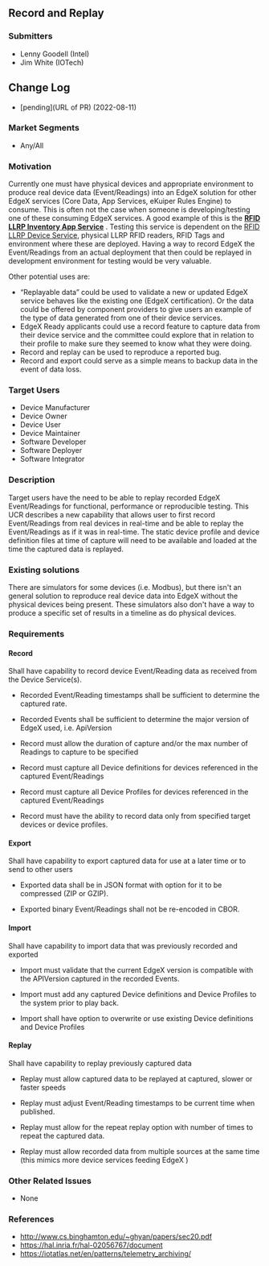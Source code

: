 ## Record and Replay
### Submitters
- Lenny Goodell (Intel)
- Jim White (IOTech)

## Change Log
- [pending](URL of PR) (2022-08-11)

### Market Segments
- Any/All

### Motivation
Currently one must have physical devices and appropriate environment to produce real device data (Event/Readings) into an EdgeX solution for other EdgeX services (Core Data, App Services, eKuiper Rules Engine) to consume. This is often not the case when someone is developing/testing one of these consuming EdgeX services. A good example of this is the **[RFID LLRP Inventory App Service](https://github.com/edgexfoundry/app-rfid-llrp-inventory)** . Testing this service is dependent on the [RFID LLRP Device Service](https://github.com/edgexfoundry/device-rfid-llrp-go), physical LLRP RFID readers, RFID Tags and environment where these are deployed. Having a way to record EdgeX the Event/Readings from an actual deployment that then could be replayed in development environment for testing would be very valuable. 

Other potential uses are:

- “Replayable data” could be used to validate a new or updated EdgeX service behaves like the existing one (EdgeX certification). Or the data could be offered by component providers to give users an example of the type of data generated from one of their device services.
- EdgeX Ready applicants could use a record feature to capture data from their device service and the committee could explore that in relation to their profile to make sure they seemed to know what they were doing.
- Record and replay can be used to reproduce a reported bug.
- Record and export could serve as a simple means to backup data in the event of data loss.

### Target Users
- Device Manufacturer
- Device Owner
- Device User
- Device Maintainer
- Software Developer
- Software Deployer
- Software Integrator

### Description
Target users have the need to be able to replay recorded EdgeX Event/Readings for functional, performance or reproducible testing. This UCR describes a new capability that allows user to first record Event/Readings from real devices in real-time and be able to replay the Event/Readings as if it was in real-time. The static device profile and device definition files at time of capture will need to be available and loaded at the time the captured data is replayed. 

### Existing solutions
There are simulators for some devices (i.e. Modbus), but there isn't an general solution to reproduce real device data into EdgeX without the physical devices being present. These simulators also don't have a way to produce a specific set of results in a timeline as do physical devices.

### Requirements
#### Record

Shall have capability to record device Event/Reading data as received from the Device Service(s). 

- Recorded Event/Reading timestamps shall be sufficient to determine the captured rate.

- Recorded Events shall be sufficient to determine the major version of EdgeX used, i.e. ApiVersion

- Record must allow the duration of capture and/or the max number of Readings to capture to be specified

- Record must capture all Device definitions for devices referenced in the captured Event/Readings

- Record must capture all Device Profiles for devices referenced in the captured Event/Readings

- Record must have the ability to record data only from specified target devices or device profiles.

#### Export

Shall have capability to export captured data for use at a later time or to send to other users

- Exported data shall be in JSON format with option for it to be compressed (ZIP or GZIP). 

- Exported binary Event/Readings shall not be re-encoded in CBOR.

#### Import

Shall have capability to import data that was previously recorded and exported

- Import must validate that the current EdgeX version is compatible with the APIVersion captured in the recorded Events. 

- Import must add any captured Device definitions and Device Profiles to the system prior to play back.

- Import shall have option to overwrite or use existing Device definitions and Device Profiles

#### Replay

Shall have capability to replay previously captured data

- Replay must allow captured data to be replayed at captured, slower or faster speeds

- Replay must adjust Event/Reading timestamps to be current time when published.

- Replay must allow for the repeat replay option with number of times to repeat the captured data.

- Replay must allow recorded data from multiple sources at the same time (this mimics more device services feeding EdgeX )

### Other Related Issues
- None

### References
- http://www.cs.binghamton.edu/~ghyan/papers/sec20.pdf
- https://hal.inria.fr/hal-02056767/document
- https://iotatlas.net/en/patterns/telemetry_archiving/
